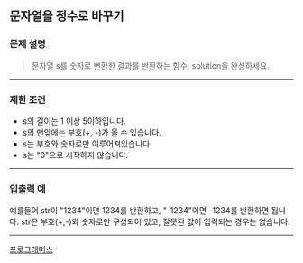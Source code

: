 ## 문자열을 정수로 바꾸기


### 문제 설명
> 문자열 s를 숫자로 변환한 결과를 반환하는 함수, solution을 완성하세요.

---

### 제한 조건
* s의 길이는 1 이상 5이하입니다. 
* s의 맨앞에는 부호(+, -)가 올 수 있습니다. 
* s는 부호와 숫자로만 이루어져있습니다. 
* s는 "0"으로 시작하지 않습니다.

---

### 입출력 예
예를들어 str이 "1234"이면 1234를 반환하고, "-1234"이면 -1234를 반환하면 됩니다.
str은 부호(+,-)와 숫자로만 구성되어 있고, 잘못된 값이 입력되는 경우는 없습니다.

---

[프로그래머스](https://school.programmers.co.kr/learn/courses/30/lessons/12925)